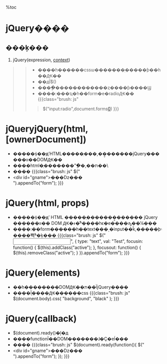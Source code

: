 %toc
# jQuery���� #
## ���ķ��� ##
  1. jQuery(expression, [context](context.md))
> > - ����һ������cssѡ�������ַ�����ƥ��һ��Ԫ��
> > - ��дΪ$()
> > - ����ָ������������ȥ����ƥ����Ϣ
> > - ����:���ҵ�һ��form�е�radioԪ��
> > {{{class="brush: js"
> > > $("input:radio",document.forms[0](0.md)) }}}
 # jQueryjQuery(html, [ownerDocument])
  - �����ṩ��ԭʼHTML�����ַ���,��̬������jQuery������װ��DOMԪ��
  - ����html�ַ�������"�ַ�,��ת��\
  - ����
 {{{class="brush: js"
 $("<li><div id=\"gname\">���ǲ���</div></li>").appendTo("form");
 }}}
 # jQuery(html, props)
  - �����ṩ��ԭʼ HTML �����ַ�������̬������ jQuery ������װ�� DOM Ԫ�ء�ͬʱ����һϵ�е����ԡ��¼���
  - ����:��form������һ��text���͵�input��ǩ,�����þ۽����뽹ʱ�ķ���
 {{{class="brush: js"
$("<input>", {
  type: "text",
  val: "Test",
  focusin: function() {
    $(this).addClass("active");
  },
  focusout: function() {
    $(this).removeClass("active");
  }
}).appendTo("form"); 
 }}}
 # jQuery(elements)
  - ��һ��������DOMԪ��ת��ΪjQuery����
  - ����Ϊָ����Ԫ������css
 {{{class="brush: js"
 $(document.body).css( "background", "black" );
 }}}
 # jQuery(callback)
  - $(document).ready()�ļ�д
  - ����functionΪ��DOM�������ɺ�Ҫִ�еĺ���
  - ����
 {{{class="brush: js"
 $(document).ready(function(){
    $("<li><div id=\"gname\">���ǲ���</div></li>").appendTo("form");
   });
 }}}
```